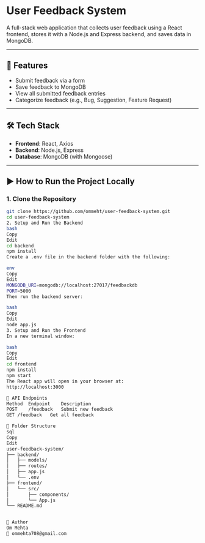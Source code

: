 # User Feedback System

A full-stack web application that collects user feedback using a React frontend, stores it with a Node.js and Express backend, and saves data in MongoDB.

---

## 🚀 Features

- Submit feedback via a form  
- Save feedback to MongoDB  
- View all submitted feedback entries  
- Categorize feedback (e.g., Bug, Suggestion, Feature Request)

---

## 🛠 Tech Stack

- **Frontend**: React, Axios  
- **Backend**: Node.js, Express  
- **Database**: MongoDB (with Mongoose)  

---

## ▶️ How to Run the Project Locally

### 1. Clone the Repository

```bash
git clone https://github.com/ommeht/user-feedback-system.git
cd user-feedback-system
2. Setup and Run the Backend
bash
Copy
Edit
cd backend
npm install
Create a .env file in the backend folder with the following:

env
Copy
Edit
MONGODB_URI=mongodb://localhost:27017/feedbackdb
PORT=5000
Then run the backend server:

bash
Copy
Edit
node app.js
3. Setup and Run the Frontend
In a new terminal window:

bash
Copy
Edit
cd frontend
npm install
npm start
The React app will open in your browser at:
http://localhost:3000

📡 API Endpoints
Method	Endpoint	Description
POST	/feedback	Submit new feedback
GET	/feedback	Get all feedback

📁 Folder Structure
sql
Copy
Edit
user-feedback-system/
├── backend/
│   ├── models/
│   ├── routes/
│   ├── app.js
│   └── .env
├── frontend/
│   └── src/
│       ├── components/
│       └── App.js
└── README.md


👤 Author
Om Mehta
📧 ommehta708@gmail.com

